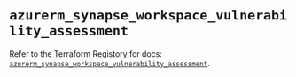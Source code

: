 # `azurerm_synapse_workspace_vulnerability_assessment`

Refer to the Terraform Registory for docs: [`azurerm_synapse_workspace_vulnerability_assessment`](https://www.terraform.io/docs/providers/azurerm/r/synapse_workspace_vulnerability_assessment).
